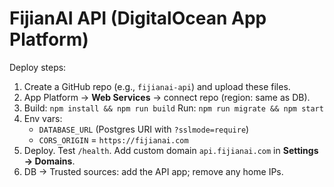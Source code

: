 # FijianAI API (DigitalOcean App Platform)
Deploy steps:
1) Create a GitHub repo (e.g., `fijianai-api`) and upload these files.
2) App Platform → **Web Services** → connect repo (region: same as DB).
3) Build: `npm install && npm run build`
   Run: `npm run migrate && npm start`
4) Env vars:
   - `DATABASE_URL` (Postgres URI with `?sslmode=require`)
   - `CORS_ORIGIN` = `https://fijianai.com`
5) Deploy. Test `/health`. Add custom domain `api.fijianai.com` in **Settings → Domains**.
6) DB → Trusted sources: add the API app; remove any home IPs.
